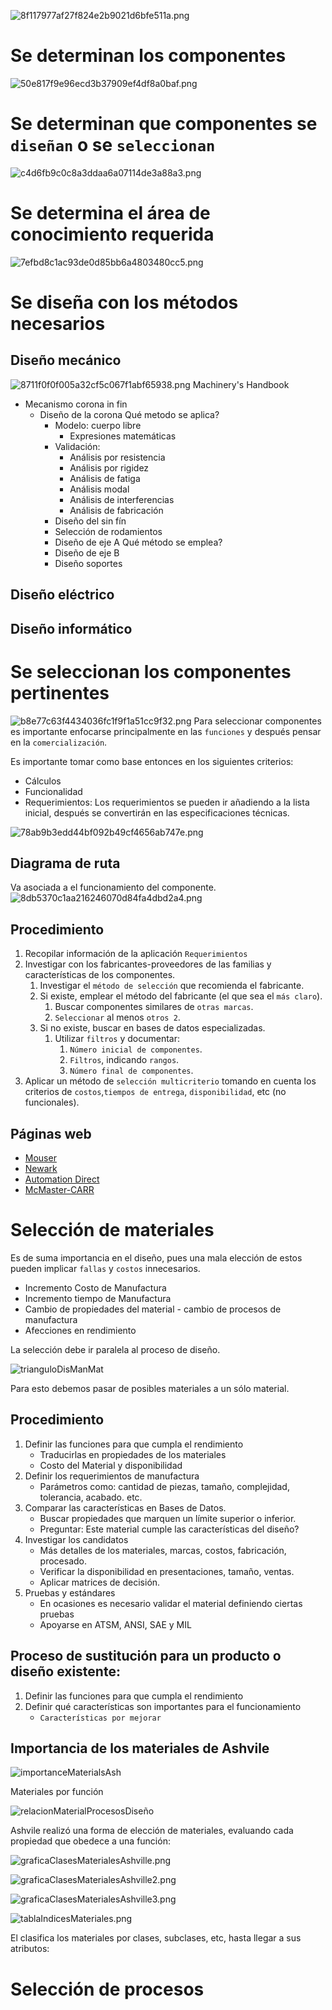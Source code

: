 ![8f117977af27f824e2b9021d6bfe511a.png](../../img/13a87149ed3e4bc2b647edf35200135a.png)
# Se determinan los componentes
![50e817f9e96ecd3b37909ef4df8a0baf.png](../../img/e751f3f5e7ad42a7a2f852cd2d27f71a.png)
# Se determinan que componentes se `diseñan` o se `seleccionan`
![c4d6fb9c0c8a3ddaa6a07114de3a88a3.png](../../img/d569a63f97844442ad49ed875dbddb59.png)
# Se determina el área de conocimiento requerida
![7efbd8c1ac93de0d85bb6a4803480cc5.png](../../img/5a18b2e622d04df7a7ec8f203c53a029.png)

# Se diseña con los métodos necesarios
## Diseño mecánico
![8711f0f0f005a32cf5c067f1abf65938.png](../../img/d43da69d25f8460791fefc7a361269a9.png)
Machinery's Handbook
* Mecanismo corona in fin
	* Diseño de la corona
	Qué metodo se aplica?
		* Modelo: cuerpo libre
			* Expresiones matemáticas
		* Validación:
			* Análisis por resistencia
			* Análisis por rigidez
			* Análisis de fatiga
			* Análisis modal
			* Análisis de interferencias
			* Análisis de fabricación
		* Diseño del sin fín
		* Selección de rodamientos
		* Diseño de eje A
			Qué método se emplea?
		* Diseño de eje B
		* Diseño soportes
		
## Diseño eléctrico
## Diseño informático
# Se seleccionan los componentes pertinentes
![b8e77c63f4434036fc1f9f1a51cc9f32.png](../../img/7cb4e8187a124ac696fd2750524d6ae6.png)
Para seleccionar componentes es importante enfocarse principalmente en las `funciones` y después pensar en la `comercialización`.

Es importante tomar como base entonces en los siguientes criterios:
* Cálculos
* Funcionalidad
* Requerimientos: Los requerimientos se pueden ir añadiendo a la lista inicial, después se convertirán en las especificaciones técnicas.

![78ab9b3edd44bf092b49cf4656ab747e.png](../../img/18ba44734bb440a49c46b13e59c7f42a.png)

## Diagrama de ruta 
Va asociada a el funcionamiento del componente.
![8db5370c1aa216246070d84fa4dbd2a4.png](../../img/6db6a5c67a9341c9a64ee071fc0efde0.png)

## Procedimiento
1. Recopilar información de la aplicación `Requerimientos`
2. Investigar con los fabricantes-proveedores de las familias y características de los componentes.
	1. Investigar el `método de selección` que recomienda el fabricante.
	2. Si existe, emplear el método del fabricante (el que sea el `más claro`).
		1. Buscar componentes similares de `otras marcas`.
		2. `Seleccionar` al menos `otros 2`.
	3. Si no existe, buscar en bases de datos especializadas.
		1. Utilizar `filtros` y documentar:
			1. `Número inicial de componentes`.
			2. `Filtros`, indicando `rangos`.
			3. `Número final de componentes`.
3. Aplicar un método de `selección multicriterio` tomando en cuenta los criterios de `costos`,`tiempos de entrega`, `disponibilidad`, etc (no funcionales).

## Páginas web
* [Mouser](https://www.mouser.com/)
* [Newark](https://mexico.newark.com/)
* [Automation Direct](https://www.automationdirect.com/adc/home/home)
* [McMaster-CARR](https://www.mcmaster.com/)

# Selección de materiales
Es de suma importancia en el diseño, pues una mala elección de estos pueden implicar `fallas` y `costos` innecesarios.

* Incremento Costo de Manufactura
* Incremento tiempo de Manufactura
* Cambio de propiedades del material - cambio de procesos de manufactura
* Afecciones en rendimiento

La selección debe ir paralela al proceso de diseño.

![trianguloDisManMat](../../img/trianguloDisenoManufacturaMateriales.png)

Para esto debemos pasar de posibles materiales a un sólo material.

## Procedimiento
1. Definir las funciones para que cumpla el rendimiento
    * Traducirlas en propiedades de los materiales
    * Costo del Material y disponibilidad
2. Definir los requerimientos de manufactura
    * Parámetros como: cantidad de piezas, tamaño, complejidad, tolerancia, acabado. etc. 
3. Comparar las características en Bases de Datos.
    * Buscar propiedades que marquen un límite superior o inferior.
    * Preguntar: Este material cumple las características del diseño?
4. Investigar los candidatos
    * Más detalles de los materiales, marcas, costos, fabricación, procesado.
    * Verificar la disponibilidad en presentaciones, tamaño, ventas.
    * Aplicar matrices de decisión.
5. Pruebas y estándares
    * En ocasiones es necesario validar el material definiendo ciertas pruebas
    * Apoyarse en ATSM, ANSI, SAE y MIL

## Proceso de sustitución para un producto o diseño existente:
1. Definir las funciones para que cumpla el rendimiento
2. Definir qué características son importantes para el funcionamiento
    * `Características por mejorar`

    
## Importancia de los materiales de Ashvile

![importanceMaterialsAsh](../../img/importanceMaterialsAsh.png)

Materiales por función

![relacionMaterialProcesosDiseño](../../img/relacionMaterialProcesosDiseño.png)

Ashvile realizó una forma de elección de materiales, evaluando cada propiedad que obedece a una función:

![graficaClasesMaterialesAshville.png](../../img/graficaClasesMaterialesAshville.png)

![graficaClasesMaterialesAshville2.png](../../img/graficaClasesMaterialesAshville2.png)

![graficaClasesMaterialesAshville3.png](../../img/graficaClasesMaterialesAshville3.png)

![tablaIndicesMateriales.png](../../img/tablaIndicesMateriales.png)

El clasifica los materiales por clases, subclases, etc, hasta llegar a sus atributos:

# Selección de procesos
